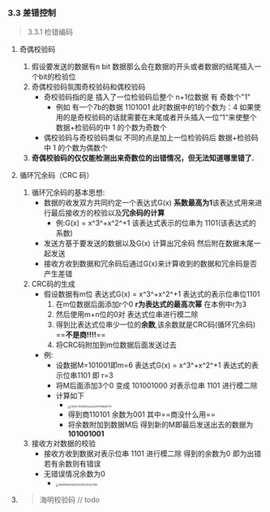 ### 3.3 差错控制
>3.3.1 检错编码
1. 奇偶校验码
    1. 假设要发送的数据有n bit 数据那么会在数据的开头或者数据的结尾插入一个bit的检验位
    2. 奇偶校验码氛围奇校验码和偶校验码
        - 奇校验码指的是 插入了一位检验码后整个 n+1位数据 有 奇数个"1"
            - 例如 有一个7b的数据 1101001 此时数据中的1的个数为：4 如果使用的是奇校验码的话就需要在末尾或者开头插入一位“1“来使整个数据+检验码的中 1 的个数为奇数个
        - 偶校验码与奇校验码类似  不同的点是加上一位检验码后 数据+检验码中 1 的个数为偶数个
    3. **奇偶校验码的仅仅能检测出来奇数位的出错情况，但无法知道哪里错了.**

2. 循环冗余码（CRC 码）

    1. 循环冗余码的基本思想:
        - 数据的收发双方共同约定一个表达式G(x) **系数最高为1**该表达式用来进行最后接收方的校验以及**冗余码的计算**
          - 例:G(x) = x^3^+x^2^+1 该表达式表示的位串为 1101(该表达式的系数)
        - 发送方基于要发送的数据以及G(x) 计算出冗余码 然后附在数据末尾一起发送
        - 接收方收到数据和冗余码后通过G(x)来计算收到的数据和冗余码是否产生差错
    2. CRC码的生成
        - 假设数据有m位 表达式G(x) =  x^3^+x^2^+1  表达式的表示位串位1101
            1. 在m位数据后面添加r个0 **r为表达式的最高次幂** 在本例中r为3
            2. 然后使用m+n位的0对 表达式位串进行模二除
            3. 得到比表达式位串少一位的**余数**,该余数就是CRC码(循环冗余码) ==**不是商!!!!**==
            4. 将CRC码附加到m位数据后面发送过去
        - 例:
            - 设数据M=101001即m=6 表达式G(x) =  x^3^+x^2^+1  表达式的表示位串1101 即 r=3
            - 将M后面添加3个0 变成 101001000 对表示位串 1101 进行模二除
            - 计算如下
                - <img src="E:\学习资料\408_notes\image\e835c7807df5feacdc341119d8d0779.jpg" alt="e835c7807df5feacdc341119d8d0779" style="zoom:33%;" />
                - 得到商110101 余数为001 其中==商没什么用== 
                - 将余数附加到数据M后 得到新的M即最后发送出去的数据为**101001001**
    3. 接收方对数据的校验
        - 接收方收到数据对表示位串 1101 进行模二除 得到的余数为0 即为出错 若有余数则有错误
        - 无错误情况余数为0
            - <img src="E:\学习资料\408_notes\image\0bbff5f8a7fa927b1c1f0e003a77df4.jpg" alt="0bbff5f8a7fa927b1c1f0e003a77df4" style="zoom:33%;" />

3. > 海明校验码  // todo 